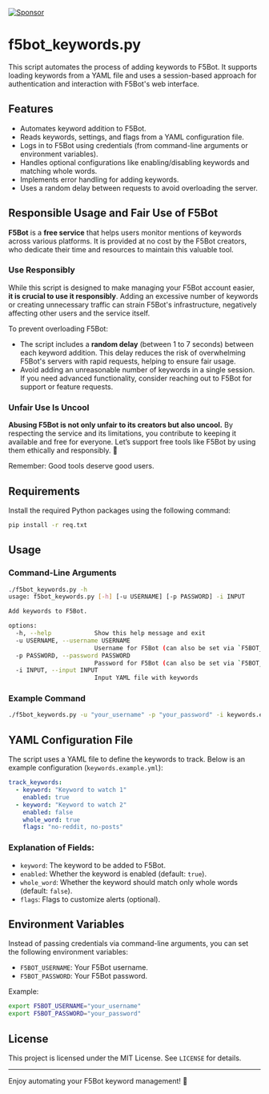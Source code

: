 [![Sponsor](https://img.shields.io/badge/Sponsor-❤-EA4AAA.svg)](https://github.com/sponsors/l4r-s)

# f5bot_keywords.py

This script automates the process of adding keywords to F5Bot. It supports loading keywords from a YAML file and uses a session-based approach for authentication and interaction with F5Bot's web interface.

## Features

- Automates keyword addition to F5Bot.
- Reads keywords, settings, and flags from a YAML configuration file.
- Logs in to F5Bot using credentials (from command-line arguments or environment variables).
- Handles optional configurations like enabling/disabling keywords and matching whole words.
- Implements error handling for adding keywords.
- Uses a random delay between requests to avoid overloading the server.

## Responsible Usage and Fair Use of F5Bot

**F5Bot** is a **free service** that helps users monitor mentions of keywords across various platforms. It is provided at no cost by the F5Bot creators, who dedicate their time and resources to maintain this valuable tool. 

### Use Responsibly

While this script is designed to make managing your F5Bot account easier, **it is crucial to use it responsibly**. Adding an excessive number of keywords or creating unnecessary traffic can strain F5Bot's infrastructure, negatively affecting other users and the service itself.

To prevent overloading F5Bot:
- The script includes a **random delay** (between 1 to 7 seconds) between each keyword addition. This delay reduces the risk of overwhelming F5Bot's servers with rapid requests, helping to ensure fair usage.
- Avoid adding an unreasonable number of keywords in a single session. If you need advanced functionality, consider reaching out to F5Bot for support or feature requests.

### Unfair Use Is Uncool

**Abusing F5Bot is not only unfair to its creators but also uncool.** By respecting the service and its limitations, you contribute to keeping it available and free for everyone. Let’s support free tools like F5Bot by using them ethically and responsibly. 🌟

Remember: Good tools deserve good users.

## Requirements

Install the required Python packages using the following command:

```bash
pip install -r req.txt
```

## Usage

### Command-Line Arguments

```bash
./f5bot_keywords.py -h
usage: f5bot_keywords.py [-h] [-u USERNAME] [-p PASSWORD] -i INPUT

Add keywords to F5Bot.

options:
  -h, --help            Show this help message and exit
  -u USERNAME, --username USERNAME
                        Username for F5Bot (can also be set via `F5BOT_USERNAME` environment variable)
  -p PASSWORD, --password PASSWORD
                        Password for F5Bot (can also be set via `F5BOT_PASSWORD` environment variable)
  -i INPUT, --input INPUT
                        Input YAML file with keywords
```

### Example Command

```bash
./f5bot_keywords.py -u "your_username" -p "your_password" -i keywords.example.yml
```

## YAML Configuration File

The script uses a YAML file to define the keywords to track. Below is an example configuration (`keywords.example.yml`):

```yaml
track_keywords:
  - keyword: "Keyword to watch 1"
    enabled: true
  - keyword: "Keyword to watch 2"
    enabled: false
    whole_word: true
    flags: "no-reddit, no-posts"
```

### Explanation of Fields:
- `keyword`: The keyword to be added to F5Bot.
- `enabled`: Whether the keyword is enabled (default: `true`).
- `whole_word`: Whether the keyword should match only whole words (default: `false`).
- `flags`: Flags to customize alerts (optional).

## Environment Variables

Instead of passing credentials via command-line arguments, you can set the following environment variables:

- `F5BOT_USERNAME`: Your F5Bot username.
- `F5BOT_PASSWORD`: Your F5Bot password.

Example:
```bash
export F5BOT_USERNAME="your_username"
export F5BOT_PASSWORD="your_password"
```

## License

This project is licensed under the MIT License. See `LICENSE` for details.

---

Enjoy automating your F5Bot keyword management! 🚀